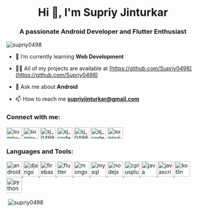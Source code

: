 <h1 align="center">Hi 👋, I'm Supriy Jinturkar</h1>
<h3 align="center">A passionate Android Developer and Flutter Enthusiast</h3>

<p align="left"> <img src="https://komarev.com/ghpvc/?username=supriy0498&label=Profile%20views&color=0e75b6&style=flat" alt="supriy0498" /> </p>

- 🌱 I’m currently learning **Web Development**

- 👨‍💻 All of my projects are available at [https://github.com/Supriy0498](https://github.com/Supriy0498)

- 💬 Ask me about **Android**

- 📫 How to reach me **supriyjinturkar@gmail.com**

<h3 align="left">Connect with me:</h3>
<p align="left">
<a href="https://twitter.com/supriy12bosss" target="blank"> <img align="center" src="https://www.flaticon.com/svg/static/icons/svg/733/733579.svg" alt="supriy-jinturkar-twitter" height="30" width="40" /> </a>
<a href="https://linkedin.com/in/supriy-jinturkar-9995a31b0" target="blank"><img align="center" src="https://www.flaticon.com/svg/static/icons/svg/174/174857.svg" alt="supriy-jinturkar-9995a31b0" height="30" width="40" /></a>
<a href="https://www.codechef.com/users/sj_0498" target="blank"><img align="center" src="https://cdn.jsdelivr.net/npm/simple-icons@3.1.0/icons/codechef.svg" alt="sj_0498" height="30" width="40" /></a>
<a href="https://www.hackerrank.com/sj_codebreaker" target="blank"><img align="center" src="https://cdn.jsdelivr.net/npm/simple-icons@3.0.1/icons/hackerrank.svg" alt="sj_codebreaker" height="30" width="40" /></a>
<a href="https://codeforces.com/profile/sj_0498" target="blank"><img align="center" src="https://cdn.jsdelivr.net/npm/simple-icons@3.0.1/icons/codeforces.svg" alt="sj_0498" height="30" width="40" /></a>
<a href="https://www.leetcode.com/sj_codebreaker" target="blank"><img align="center" src="https://cdn.jsdelivr.net/npm/simple-icons@3.0.1/icons/leetcode.svg" alt="sj_codebreaker" height="30" width="40" /></a>
<a href="https://auth.geeksforgeeks.org/user/supriyjinturkar" target="blank"><img align="center" src="https://cdn.jsdelivr.net/npm/simple-icons@3.0.1/icons/geeksforgeeks.svg" alt="supriyjinturkar" height="30" width="40" /></a>
</p>

<h3 align="left">Languages and Tools:</h3>
<p align="left"> <a href="https://developer.android.com" target="_blank"> <img src="https://devicons.github.io/devicon/devicon.git/icons/android/android-original-wordmark.svg" alt="android" width="40" height="40"/> </a> <a href="https://www.djangoproject.com/" target="_blank"> <img src="https://devicons.github.io/devicon/devicon.git/icons/django/django-original.svg" alt="django" width="40" height="40"/> </a> <a href="https://firebase.google.com/" target="_blank"> <img src="https://www.vectorlogo.zone/logos/firebase/firebase-icon.svg" alt="firebase" width="40" height="40"/> </a> <a href="https://flutter.dev" target="_blank"> <img src="https://www.vectorlogo.zone/logos/flutterio/flutterio-icon.svg" alt="flutter" width="40" height="40"/> </a> <a href="https://www.mongodb.com/" target="_blank"> <img src="https://devicons.github.io/devicon/devicon.git/icons/mongodb/mongodb-original-wordmark.svg" alt="mongodb" width="40" height="40"/> </a> <a href="https://www.mysql.com/" target="_blank"> <img src="https://devicons.github.io/devicon/devicon.git/icons/mysql/mysql-original-wordmark.svg" alt="mysql" width="40" height="40"/> </a> <a href="https://nodejs.org" target="_blank"> <img src="https://devicons.github.io/devicon/devicon.git/icons/nodejs/nodejs-original-wordmark.svg" alt="nodejs" width="40" height="40"/> </a> <a href="https://www.w3schools.com/cpp/" target="_blank"> <img src="https://devicons.github.io/devicon/devicon.git/icons/cplusplus/cplusplus-original.svg" alt="cplusplus" width="40" height="40"/> </a> <a href="https://www.java.com" target="_blank"> <img src="https://devicons.github.io/devicon/devicon.git/icons/java/java-original-wordmark.svg" alt="java" width="40" height="40"/> </a> <a href="https://developer.mozilla.org/en-US/docs/Web/JavaScript" target="_blank"> <img src="https://devicons.github.io/devicon/devicon.git/icons/javascript/javascript-original.svg" alt="javascript" width="40" height="40"/> </a> <a href="https://kotlinlang.org" target="_blank"> <img src="https://www.vectorlogo.zone/logos/kotlinlang/kotlinlang-icon.svg" alt="kotlin" width="40" height="40"/> </a>  <a href="https://www.python.org" target="_blank"> <img src="https://devicons.github.io/devicon/devicon.git/icons/python/python-original.svg" alt="python" width="40" height="40"/> </a> </p>

<p>&nbsp;<img align="center" src="https://github-readme-stats.vercel.app/api?username=supriy0498&show_icons=true&locale=en" alt="supriy0498" /></p>
